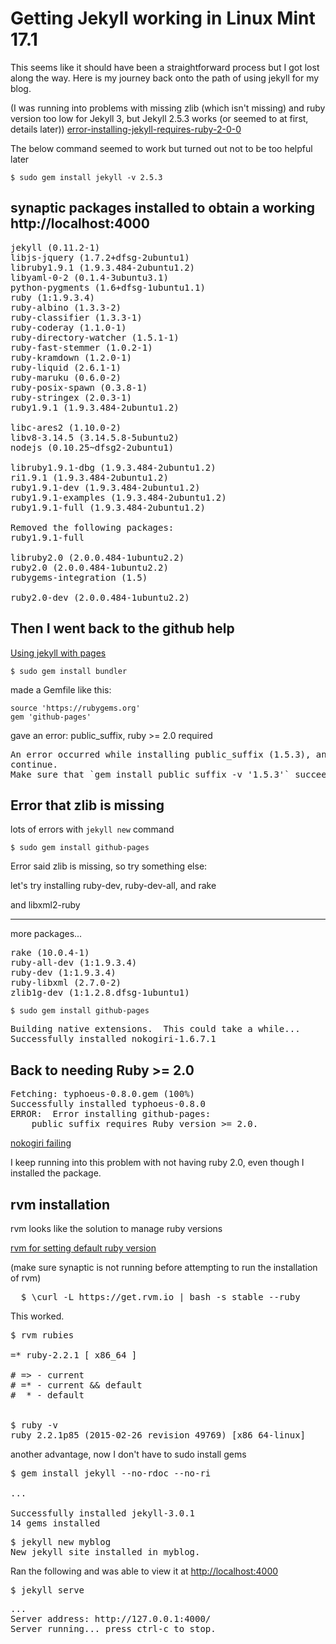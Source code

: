 # Getting Jekyll working in Linux Mint 17.1

This seems like it should have been a straightforward process but I got lost along the way.
Here is my journey back onto the path of using jekyll for my blog.

(I was running into problems with missing zlib (which isn\'t missing) and ruby version too low for Jekyll 3, but Jekyll 2.5.3 works (or seemed to at first, details later))
[error-installing-jekyll-requires-ruby-2-0-0](http://stackoverflow.com/questions/33503796/error-installing-jekyll-requires-ruby-2-0-0)

The below command seemed to work but turned out not to be too helpful later

	$ sudo gem install jekyll -v 2.5.3

## synaptic packages installed to obtain a working http://localhost:4000


<pre>
jekyll (0.11.2-1)
libjs-jquery (1.7.2+dfsg-2ubuntu1)
libruby1.9.1 (1.9.3.484-2ubuntu1.2)
libyaml-0-2 (0.1.4-3ubuntu3.1)
python-pygments (1.6+dfsg-1ubuntu1.1)
ruby (1:1.9.3.4)
ruby-albino (1.3.3-2)
ruby-classifier (1.3.3-1)
ruby-coderay (1.1.0-1)
ruby-directory-watcher (1.5.1-1)
ruby-fast-stemmer (1.0.2-1)
ruby-kramdown (1.2.0-1)
ruby-liquid (2.6.1-1)
ruby-maruku (0.6.0-2)
ruby-posix-spawn (0.3.8-1)
ruby-stringex (2.0.3-1)
ruby1.9.1 (1.9.3.484-2ubuntu1.2)

libc-ares2 (1.10.0-2)
libv8-3.14.5 (3.14.5.8-5ubuntu2)
nodejs (0.10.25~dfsg2-2ubuntu1)

libruby1.9.1-dbg (1.9.3.484-2ubuntu1.2)
ri1.9.1 (1.9.3.484-2ubuntu1.2)
ruby1.9.1-dev (1.9.3.484-2ubuntu1.2)
ruby1.9.1-examples (1.9.3.484-2ubuntu1.2)
ruby1.9.1-full (1.9.3.484-2ubuntu1.2)

Removed the following packages:
ruby1.9.1-full

libruby2.0 (2.0.0.484-1ubuntu2.2)
ruby2.0 (2.0.0.484-1ubuntu2.2)
rubygems-integration (1.5)

ruby2.0-dev (2.0.0.484-1ubuntu2.2)
</pre>

## Then I went back to the github help

[Using jekyll with pages](https://help.github.com/articles/using-jekyll-with-pages/)
	
	$ sudo gem install bundler

made a Gemfile like this:

	source 'https://rubygems.org'
	gem 'github-pages'


gave an error: public_suffix, ruby >= 2.0 required

<pre>
An error occurred while installing public_suffix (1.5.3), and Bundler cannot
continue.
Make sure that `gem install public_suffix -v '1.5.3'` succeeds before bundling.
</pre>


## Error that zlib is missing

lots of errors with <code>jekyll new</code> command

	$ sudo gem install github-pages

Error said zlib is missing, so try something else:

let\'s try installing ruby-dev, ruby-dev-all, and rake

and libxml2-ruby 

----

more packages\...
<pre>
rake (10.0.4-1)
ruby-all-dev (1:1.9.3.4)
ruby-dev (1:1.9.3.4)
ruby-libxml (2.7.0-2)
zlib1g-dev (1:1.2.8.dfsg-1ubuntu1)
</pre>


	$ sudo gem install github-pages

<pre>
Building native extensions.  This could take a while...
Successfully installed nokogiri-1.6.7.1
</pre>


## Back to needing Ruby >= 2.0

<pre>
Fetching: typhoeus-0.8.0.gem (100%)
Successfully installed typhoeus-0.8.0
ERROR:  Error installing github-pages:
	public_suffix requires Ruby version >= 2.0.
</pre>

[nokogiri failing](http://stackoverflow.com/questions/30425210/nokogiri-failing-to-upgrade/31603202)

I keep running into this problem with not having ruby 2.0, even though I installed the package.

## rvm installation

rvm looks like the solution to manage ruby versions

[rvm for setting default ruby version](http://stackoverflow.com/questions/18541695/installed-ruby-using-apt-get-install-ruby-2-0-0-succeeded-but-not-using-correct)

(make sure synaptic is not running before attempting to run the installation of rvm)

<pre>
  $ \curl -L https://get.rvm.io | bash -s stable --ruby
</pre>

This worked.


<pre>
$ rvm rubies

=* ruby-2.2.1 [ x86_64 ]

# => - current
# =* - current && default
#  * - default


$ ruby -v
ruby 2.2.1p85 (2015-02-26 revision 49769) [x86_64-linux]
</pre>



another advantage, now I don\'t have to sudo install gems

<pre>
$ gem install jekyll --no-rdoc --no-ri

...

Successfully installed jekyll-3.0.1
14 gems installed
</pre>

<pre>
$ jekyll new myblog
New jekyll site installed in myblog. 
</pre>

Ran the following and was able to view it at [http://localhost:4000](http://localhost:4000)

<pre>
$ jekyll serve
</pre>

<pre>
...
Server address: http://127.0.0.1:4000/
Server running... press ctrl-c to stop.
</pre>

